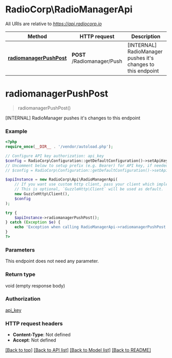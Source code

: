 # RadioCorp\RadioManagerApi

All URIs are relative to *https://api.radiocorp.io*

Method | HTTP request | Description
------------- | ------------- | -------------
[**radiomanagerPushPost**](RadioManagerApi.md#radiomanagerPushPost) | **POST** /Radiomanager/Push | [INTERNAL] RadioManager pushes it&#39;s changes to this endpoint


# **radiomanagerPushPost**
> radiomanagerPushPost()

[INTERNAL] RadioManager pushes it's changes to this endpoint

### Example
```php
<?php
require_once(__DIR__ . '/vendor/autoload.php');

// Configure API key authorization: api_key
$config = RadioCorp\Configuration::getDefaultConfiguration()->setApiKey('X-Api-Key', 'YOUR_API_KEY');
// Uncomment below to setup prefix (e.g. Bearer) for API key, if needed
// $config = RadioCorp\Configuration::getDefaultConfiguration()->setApiKeyPrefix('X-Api-Key', 'Bearer');

$apiInstance = new RadioCorp\Api\RadioManagerApi(
    // If you want use custom http client, pass your client which implements `GuzzleHttp\ClientInterface`.
    // This is optional, `GuzzleHttp\Client` will be used as default.
    new GuzzleHttp\Client(),
    $config
);

try {
    $apiInstance->radiomanagerPushPost();
} catch (Exception $e) {
    echo 'Exception when calling RadioManagerApi->radiomanagerPushPost: ', $e->getMessage(), PHP_EOL;
}
?>
```

### Parameters
This endpoint does not need any parameter.

### Return type

void (empty response body)

### Authorization

[api_key](../../README.md#api_key)

### HTTP request headers

 - **Content-Type**: Not defined
 - **Accept**: Not defined

[[Back to top]](#) [[Back to API list]](../../README.md#documentation-for-api-endpoints) [[Back to Model list]](../../README.md#documentation-for-models) [[Back to README]](../../README.md)

